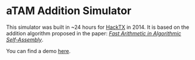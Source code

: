 aTAM Addition Simulator
======

This simulator was built in ~24 hours for [HackTX](http://hacktx.com) in 2014. It is based on the addition algorithm proposed in the paper: *[Fast Arithmetic in Algorithmic Self-Assembly](http://arxiv-web3.library.cornell.edu/abs/1303.2416)*.

You can find a demo [here](http://dchavez.net/misc/hacktx2014/).
